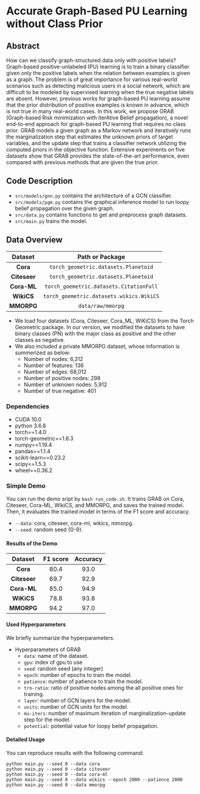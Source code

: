# Accurate Graph-Based PU Learning without Class Prior

## Abstract
How can we classify graph-structured data only with positive labels? Graph-based positive-unlabeled (PU) learning is to train a binary classifier given only the positive labels when the relation between examples is given as a graph. The problem is of great importance for various real-world scenarios such as detecting malicious users in a social network, which are difficult to be modeled by supervised learning when the true negative labels are absent. However, previous works for graph-based PU learning assume that the prior distribution of positive examples is known in advance, which is not true in many real-world cases. In this work, we propose GRAB (Graph-based Risk minimization with iterAtive Belief propagation), a novel end-to-end approach for graph-based PU learning that requires no class prior. GRAB models a given graph as a Markov network and iteratively runs the marginalization step that estimates the unknown priors of target variables, and the update step that trains a classifier network utilizing the computed priors in the objective function. Extensive experiments on five datasets show that GRAB provides the state-of-the-art performance, even compared with previous methods that are given the true prior.

## Code Description
- `src/models/gnn.py` contains the architecture of a GCN classifier.
- `src/models/pgm.py` contains the graphical inference model to run loopy belief propagation over the given graph.
- `src/data.py` contains functions to get and preprocess graph datasets.
- `src/main.py` trains the model.

## Data Overview
| **Dataset**      |                            **Path or Package**                       | 
|:--------------:    |                          :----------:                      | 
|   **Cora**         |   `torch_geometric.datasets.Planetoid`   | 
| **Citeseer**     |    `torch_geometric.datasets.Planetoid`  | 
| **Cora-ML**     | `torch_goemetric.datasets.CitationFull`     | 
| **WikiCS**     | `torch_goemetric.datasets.wikics.WikiCS`     | 
| **MMORPG**     | `data/raw/mmorpg`  |  

* We load four datasets (Cora, Citeseer, Cora_ML, WiKiCS) from the Torch Geometric package.
    In our version, we modified the datasets to have binary classes (PN) with the major class as positive and the other classes as negative.
* We also included a private MMORPG dataset, whose information is summerized as below:
    - Number of nodes: 6,312
    - Number of features: 136
    - Number of edges: 68,012
    - Number of positive nodes: 298
    - Number of unknown nodes: 5,912
    - Number of true negative: 401

### Dependencies
- CUDA 10.0
- python 3.6.8
- torch==1.4.0
- torch-geometric==1.6.3
- numpy==1.19.4
- pandas==1.1.4
- scikit-learn==0.23.2
- scipy==1.5.3
- wheel==0.36.2

### Simple Demo
You can run the demo sript by `bash run_code.sh`.
It trains GRAB on Cora, Citeseer, Cora-ML, WikiCS, and MMORPG, and saves the trained model.
Then, it evaluates the trained model in terms of the F1 score and accuracy. 
- `--data`: cora, citeseer, cora-ml, wikics, mmorpg.
- `--seed`: random seed {0-9}.

#### Results of the Demo
| **Dataset**      |   **F1 score** |   **Accuracy** | 
|:--------------:    |:------:    |:------:    |
| **Cora**    | 80.4     | 93.0     |
| **Citeseer**   | 69.7     | 92.9     |
| **Cora-ML**         | 85.0     | 94.9     |
| **WiKiCS**         | 78.8     | 93.8     |
| **MMORPG**         | 94.2     | 97.0     |

#### Used Hyperparameters 
We briefly summarize the hyperparameters.

* Hyperparameters of GRAB
    - `data`: name of the dataset.
    - `gpu`: index of gpu to use
    - `seed`: random seed (any integer)
    - `epoch`: number of epochs to train the model.
    - `patience`: number of patience to train the model.
    - `trn-ratio`: ratio of positive nodes among the all positive ones for training.
    - `layer`: number of GCN layers for the model.
    - `units`: number of GCN units for the model.
    - `mu-iters`: number of maximum iteration of marginalization-update step for the model.
    - `potential`: potential value for loopy beilef propagation.

#### Detailed Usage
You can reproduce results with the following command:
```shell
python main.py --seed 0 --data cora
python main.py --seed 0 --data citeseer
python main.py --seed 0 --data cora-ml
python main.py --seed 0 --data wikics --epoch 2000 --patience 2000
python main.py --seed 0 --data mmorpg
```

